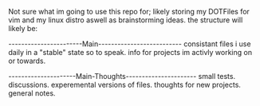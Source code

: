 Not sure what im going to use this repo for; likely storing my DOTFiles for vim and my linux distro aswell as brainstorming ideas. the structure will likely be:

-----------------------Main--------------------------
consistant files i use daily in a "stable" state so to speak.
info for projects im activly working on or towards. 

---------------------Main-Thoughts----------------------
small tests.
discussions.
experemental versions of files.
thoughts for new projects.
general notes.
